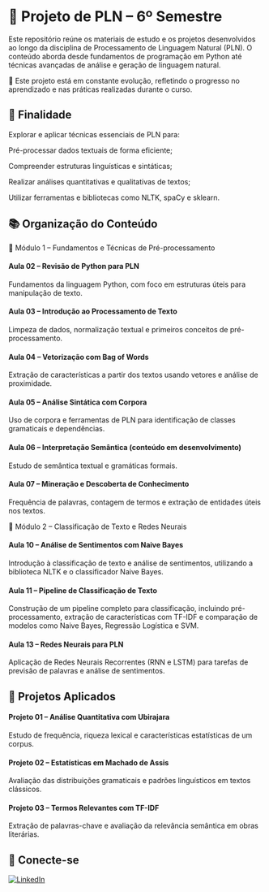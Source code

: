 # 🧠 Projeto de PLN – 6º Semestre
Este repositório reúne os materiais de estudo e os projetos desenvolvidos ao longo da disciplina de Processamento de Linguagem Natural (PLN). O conteúdo aborda desde fundamentos de programação em Python até técnicas avançadas de análise e geração de linguagem natural.

📌 Este projeto está em constante evolução, refletindo o progresso no aprendizado e nas práticas realizadas durante o curso.

## 🎯 Finalidade
Explorar e aplicar técnicas essenciais de PLN para:

Pré-processar dados textuais de forma eficiente;

Compreender estruturas linguísticas e sintáticas;

Realizar análises quantitativas e qualitativas de textos;

Utilizar ferramentas e bibliotecas como NLTK, spaCy e sklearn.

## 📚 Organização do Conteúdo
📖 Módulo 1 – Fundamentos e Técnicas de Pré-processamento
#### Aula 02 – Revisão de Python para PLN
Fundamentos da linguagem Python, com foco em estruturas úteis para manipulação de texto.

#### Aula 03 – Introdução ao Processamento de Texto
Limpeza de dados, normalização textual e primeiros conceitos de pré-processamento.

#### Aula 04 – Vetorização com Bag of Words
Extração de características a partir dos textos usando vetores e análise de proximidade.

#### Aula 05 – Análise Sintática com Corpora
Uso de corpora e ferramentas de PLN para identificação de classes gramaticais e dependências.

#### Aula 06 – Interpretação Semântica (conteúdo em desenvolvimento)
Estudo de semântica textual e gramáticas formais.

#### Aula 07 – Mineração e Descoberta de Conhecimento
Frequência de palavras, contagem de termos e extração de entidades úteis nos textos.

📖 Módulo 2 – Classificação de Texto e Redes Neurais

#### Aula 10 – Análise de Sentimentos com Naive Bayes
Introdução à classificação de texto e análise de sentimentos, utilizando a biblioteca NLTK e o classificador Naive Bayes.
#### Aula 11 – Pipeline de Classificação de Texto
Construção de um pipeline completo para classificação, incluindo pré-processamento, extração de características com TF-IDF e comparação de modelos como Naive Bayes, Regressão Logística e SVM.
#### Aula 13 – Redes Neurais para PLN
Aplicação de Redes Neurais Recorrentes (RNN e LSTM) para tarefas de previsão de palavras e análise de sentimentos.

## 🚀 Projetos Aplicados
#### Projeto 01 – Análise Quantitativa com Ubirajara
Estudo de frequência, riqueza lexical e características estatísticas de um corpus.

#### Projeto 02 – Estatísticas em Machado de Assis
Avaliação das distribuições gramaticais e padrões linguísticos em textos clássicos.

#### Projeto 03 – Termos Relevantes com TF-IDF
Extração de palavras-chave e avaliação da relevância semântica em obras literárias.

## 🔗 Conecte-se

[![LinkedIn](https://img.shields.io/badge/LinkedIn-0A66C2?style=for-the-badge&logo=linkedin&logoColor=white)](https://www.linkedin.com/in/rodrigo-bastos-a42456269/)
